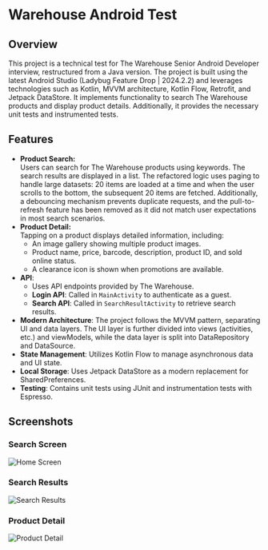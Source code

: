 # Warehouse Android Test

## Overview

This project is a technical test for The Warehouse Senior Android Developer interview, restructured from a Java version. The project is built using the latest Android Studio (Ladybug Feature Drop | 2024.2.2) and leverages technologies such as Kotlin, MVVM architecture, Kotlin Flow, Retrofit, and Jetpack DataStore. It implements functionality to search The Warehouse products and display product details. Additionally, it provides the necessary unit tests and instrumented tests.

## Features

- **Product Search:**  
  Users can search for The Warehouse products using keywords. The search results are displayed in a list. The refactored logic uses paging to handle large datasets: 20 items are loaded at a time and when the user scrolls to the bottom, the subsequent 20 items are fetched. Additionally, a debouncing mechanism prevents duplicate requests, and the pull-to-refresh feature has been removed as it did not match user expectations in most search scenarios.
- **Product Detail:**  
  Tapping on a product displays detailed information, including:
    - An image gallery showing multiple product images.
    - Product name, price, barcode, description, product ID, and sold online status.
    - A clearance icon is shown when promotions are available.
- **API**:
    - Uses API endpoints provided by The Warehouse.
    - **Login API**: Called in `MainActivity` to authenticate as a guest.
    - **Search API**: Called in `SearchResultActivity` to retrieve search results.
- **Modern Architecture**: The project follows the MVVM pattern, separating UI and data layers. The UI layer is further divided into views (activities, etc.) and viewModels, while the data layer is split into DataRepository and DataSource.
- **State Management**: Utilizes Kotlin Flow to manage asynchronous data and UI state.
- **Local Storage**: Uses Jetpack DataStore as a modern replacement for SharedPreferences.
- **Testing**: Contains unit tests using JUnit and instrumentation tests with Espresso.

## Screenshots

### Search Screen
![Home Screen](https://github.com/ten-z/twgandroidtest/blob/main/Screenshot_20250307_221342.png)

### Search Results
![Search Results](https://github.com/ten-z/twgandroidtest/blob/main/Screenshot_20250307_221406.png)

### Product Detail
![Product Detail](https://github.com/ten-z/twgandroidtest/blob/main/Screenshot_20250307_221421.png)

